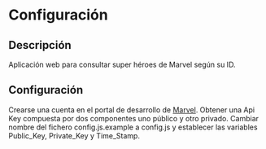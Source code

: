 # Configuración

## Descripción

Aplicación web para consultar super héroes de Marvel según su ID.

## Configuración

Crearse una cuenta en el portal  de desarrollo de [Marvel](https://developer.marvel.com/).
Obtener una Api Key compuesta por dos componentes uno público y otro privado.
Cambiar nombre del fichero config.js.example a config.js y establecer las variables Public_Key, Private_Key y Time_Stamp.

